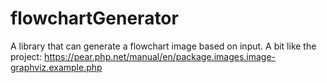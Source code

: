 # flowchartGenerator
A library that can generate a flowchart image based on input. A bit like the project: https://pear.php.net/manual/en/package.images.image-graphviz.example.php